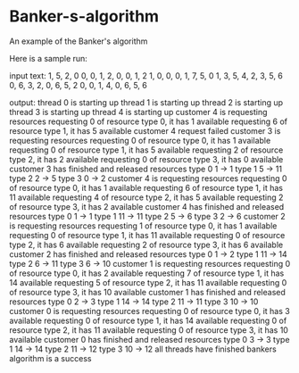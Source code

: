 # Banker-s-algorithm
An example of the Banker's algorithm

Here is a sample run:

input text:
1, 5, 2, 0
0, 0, 1, 2,   0, 0, 1, 2
1, 0, 0, 0,   1, 7, 5, 0
1, 3, 5, 4,   2, 3, 5, 6
0, 6, 3, 2,   0, 6, 5, 2
0, 0, 1, 4,   0, 6, 5, 6

output:
thread 0 is starting up
thread 1 is starting up
thread 2 is starting up
thread 3 is starting up
thread 4 is starting up
customer 4 is requesting resources
    requesting 0 of resource type 0, it has 1 available
    requesting 6 of resource type 1, it has 5 available
customer 4 request failed
customer 3 is requesting resources
    requesting 0 of resource type 0, it has 1 available
    requesting 0 of resource type 1, it has 5 available
    requesting 2 of resource type 2, it has 2 available
    requesting 0 of resource type 3, it has 0 available
customer 3 has finished and released resources
    type 0     1 -> 1
    type 1     5 -> 11
    type 2     2 -> 5
    type 3     0 -> 2
customer 4 is requesting resources
    requesting 0 of resource type 0, it has 1 available
    requesting 6 of resource type 1, it has 11 available
    requesting 4 of resource type 2, it has 5 available
    requesting 2 of resource type 3, it has 2 available
customer 4 has finished and released resources
    type 0     1 -> 1
    type 1     11 -> 11
    type 2     5 -> 6
    type 3     2 -> 6
customer 2 is requesting resources
    requesting 1 of resource type 0, it has 1 available
    requesting 0 of resource type 1, it has 11 available
    requesting 0 of resource type 2, it has 6 available
    requesting 2 of resource type 3, it has 6 available
customer 2 has finished and released resources
    type 0     1 -> 2
    type 1     11 -> 14
    type 2     6 -> 11
    type 3     6 -> 10
customer 1 is requesting resources
    requesting 0 of resource type 0, it has 2 available
    requesting 7 of resource type 1, it has 14 available
    requesting 5 of resource type 2, it has 11 available
    requesting 0 of resource type 3, it has 10 available
customer 1 has finished and released resources
    type 0     2 -> 3
    type 1     14 -> 14
    type 2     11 -> 11
    type 3     10 -> 10
customer 0 is requesting resources
    requesting 0 of resource type 0, it has 3 available
    requesting 0 of resource type 1, it has 14 available
    requesting 0 of resource type 2, it has 11 available
    requesting 0 of resource type 3, it has 10 available
customer 0 has finished and released resources
    type 0     3 -> 3
    type 1     14 -> 14
    type 2     11 -> 12
    type 3     10 -> 12
all threads have finished
bankers algorithm is a success
